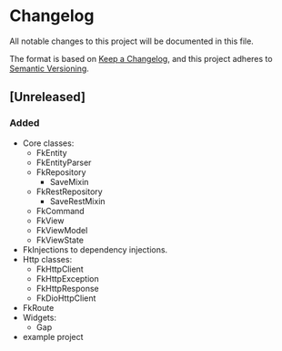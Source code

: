 # Changelog

All notable changes to this project will be documented in this file.

The format is based on [Keep a Changelog](https://keepachangelog.com/en/1.1.0/),
and this project adheres to [Semantic Versioning](https://semver.org/spec/v2.0.0.html).

## [Unreleased]

### Added
- Core classes:
    - FkEntity
    - FkEntityParser
    - FkRepository
      - SaveMixin
    - FkRestRepository
      - SaveRestMixin
    - FkCommand
    - FkView
    - FkViewModel
    - FkViewState
- FkInjections to dependency injections.
- Http classes:
  - FkHttpClient
  - FkHttpException
  - FkHttpResponse
  - FkDioHttpClient
- FkRoute
- Widgets:
  - Gap
- example project
